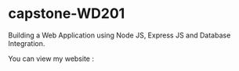 # capstone-WD201
Building a Web Application using Node JS, Express JS and Database Integration.

You can view my website :
